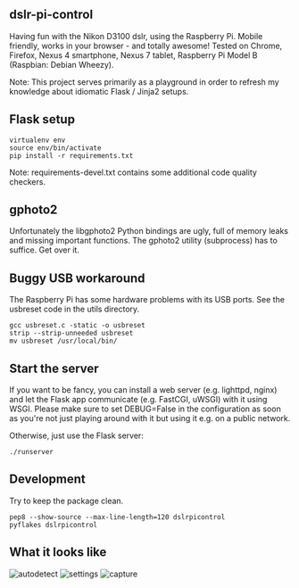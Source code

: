 dslr-pi-control
---------------

Having fun with the Nikon D3100 dslr, using the Raspberry Pi. Mobile friendly, works in your browser - and totally awesome!
Tested on Chrome, Firefox, Nexus 4 smartphone, Nexus 7 tablet, Raspberry Pi Model B (Raspbian: Debian Wheezy).

Note: This project serves primarily as a playground in order to refresh my knowledge about idiomatic Flask / Jinja2 setups.


Flask setup
-----------

    virtualenv env
    source env/bin/activate
    pip install -r requirements.txt

Note: requirements-devel.txt contains some additional code quality checkers.


gphoto2
-------

Unfortunately the libgphoto2 Python bindings are ugly, full of memory leaks and missing important functions.
The gphoto2 utility (subprocess) has to suffice. Get over it.


Buggy USB workaround
--------------------

The Raspberry Pi has some hardware problems with its USB ports.
See the usbreset code in the utils directory.

    gcc usbreset.c -static -o usbreset
    strip --strip-unneeded usbreset
    mv usbreset /usr/local/bin/


Start the server
----------------

If you want to be fancy, you can install a web server (e.g. lighttpd, nginx) and let the Flask app communicate (e.g. FastCGI, uWSGI) with it using WSGI. Please make sure to set DEBUG=False in the configuration as soon as you're not just playing around with it but using it e.g. on a public network.

Otherwise, just use the Flask server:

    ./runserver



Development
-----------

Try to keep the package clean.

    pep8 --show-source --max-line-length=120 dslrpicontrol
    pyflakes dslrpicontrol


What it looks like
------------------

![autodetect](https://raw.github.com/daniel-j-h/dslr-pi-control/master/.assets/nexus7-1.jpg)
![settings](https://raw.github.com/daniel-j-h/dslr-pi-control/master/.assets/nexus7-2.jpg)
![capture](https://raw.github.com/daniel-j-h/dslr-pi-control/master/.assets/nexus7-3.jpg)


